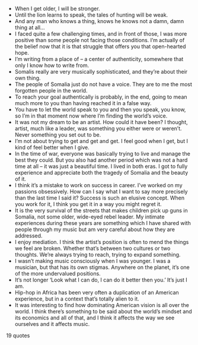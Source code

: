  - When I get older, I will be stronger.
 - Until the lion learns to speak, the tales of hunting will be weak.
 - And any man who knows a thing, knows he knows not a damn, damn thing at all...
 - I faced quite a few challenging times, and in front of those, I was more positive than some people not facing those conditions. I’m actually of the belief now that it is that struggle that offers you that open-hearted hope.
 - I’m writing from a place of – a center of authenticity, somewhere that only I know how to write from.
 - Somalis really are very musically sophisticated, and they’re about their own thing.
 - The people of Somalia just do not have a voice. They are to me the most forgotten people in the world.
 - To reach your goal authentically is probably, in the end, going to mean much more to you than having reached it in a false way.
 - You have to let the world speak to you and then you speak, you know, so I’m in that moment now where I’m finding the world’s voice.
 - It was not my dream to be an artist. How could it have been? I thought, artist, much like a leader, was something you either were or weren’t. Never something you set out to be.
 - I’m not about trying to get and get and get. I feel good when I get, but I kind of feel better when I give.
 - In the time of war, everyone was basically trying to live and manage the best they could. But you also had another period which was not a hard time at all – it was just a beautiful time. I lived in both eras. I got to fully experience and appreciate both the tragedy of Somalia and the beauty of it.
 - I think it’s a mistake to work on success in career. I’ve worked on my passions obsessively. How can I say what I want to say more precisely than the last time I said it? Success is such an elusive concept. When you work for it, I think you get it in a way you might regret it.
 - It is the very survival of the streets that makes children pick up guns in Somalia, not some older, wide-eyed rebel leader. My intimate experiences during these years are something which I have shared with people through my music but am very careful about how they are addressed.
 - I enjoy mediation. I think the artist’s position is often to mend the things we feel are broken. Whether that’s between two cultures or two thoughts. We’re always trying to reach, trying to expand something.
 - I wasn’t making music consciously when I was younger. I was a musician, but that has its own stigmas. Anywhere on the planet, it’s one of the more undervalued positions.
 - It’s not longer ‘Look what I can do, I can do it better then you.’ It’s just I am.
 - Hip-hop in Africa has been very often a duplication of an American experience, but in a context that’s totally alien to it.
 - It was interesting to find how dominating American vision is all over the world. I think there’s something to be said about the world’s mindset and its economics and all of that, and I think it affects the way we see ourselves and it affects music.

19 quotes